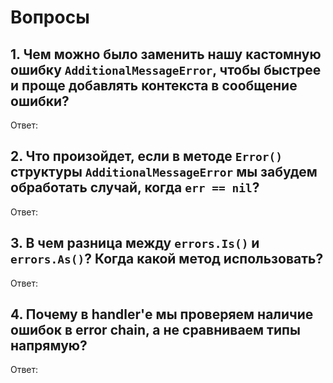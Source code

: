 # Вопросы

## 1. Чем можно было заменить нашу кастомную ошибку `AdditionalMessageError`, чтобы быстрее и проще добавлять контекста в сообщение ошибки?

Ответ:

## 2. Что произойдет, если в методе `Error()` структуры `AdditionalMessageError` мы забудем обработать случай, когда `err == nil`?

Ответ:

## 3. В чем разница между `errors.Is()` и `errors.As()`? Когда какой метод использовать?

Ответ:

## 4. Почему в handler'е мы проверяем наличие ошибок в error chain, а не сравниваем типы напрямую?

Ответ:
